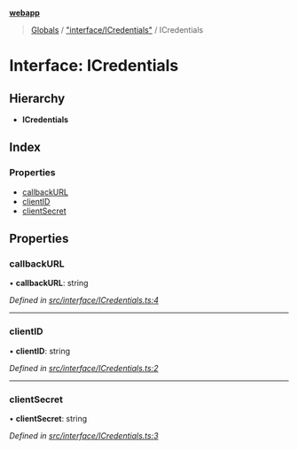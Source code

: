 **[webapp](../README.md)**

> [Globals](../globals.md) / ["interface/ICredentials"](../modules/_interface_icredentials_.md) / ICredentials

# Interface: ICredentials

## Hierarchy

* **ICredentials**

## Index

### Properties

* [callbackURL](_interface_icredentials_.icredentials.md#callbackurl)
* [clientID](_interface_icredentials_.icredentials.md#clientid)
* [clientSecret](_interface_icredentials_.icredentials.md#clientsecret)

## Properties

### callbackURL

•  **callbackURL**: string

*Defined in [src/interface/ICredentials.ts:4](https://github.com/BESTUPC/voting-web-app/blob/08738de/src/interface/ICredentials.ts#L4)*

___

### clientID

•  **clientID**: string

*Defined in [src/interface/ICredentials.ts:2](https://github.com/BESTUPC/voting-web-app/blob/08738de/src/interface/ICredentials.ts#L2)*

___

### clientSecret

•  **clientSecret**: string

*Defined in [src/interface/ICredentials.ts:3](https://github.com/BESTUPC/voting-web-app/blob/08738de/src/interface/ICredentials.ts#L3)*
